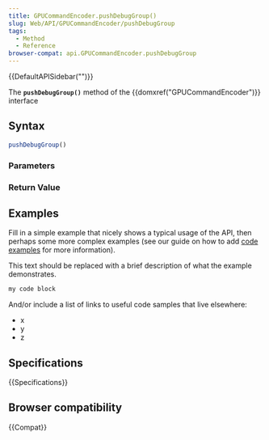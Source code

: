 ```yaml
---
title: GPUCommandEncoder.pushDebugGroup()
slug: Web/API/GPUCommandEncoder/pushDebugGroup
tags:
  - Method
  - Reference
browser-compat: api.GPUCommandEncoder.pushDebugGroup
---
```

{{DefaultAPISidebar("")}}

The **`pushDebugGroup()`** method of the {{domxref("GPUCommandEncoder")}} interface 

## Syntax

```js
pushDebugGroup()
```

### Parameters



### Return Value



## Examples

Fill in a simple example that nicely shows a typical usage of the API, then perhaps some more complex examples (see our guide on how to add [code examples](/en-US/docs/MDN/Contribute/Structures/Code_examples) for more information).

This text should be replaced with a brief description of what the example demonstrates.

```js
my code block
```

And/or include a list of links to useful code samples that live elsewhere:

*   x
*   y
*   z

## Specifications

{{Specifications}}

## Browser compatibility

{{Compat}}

